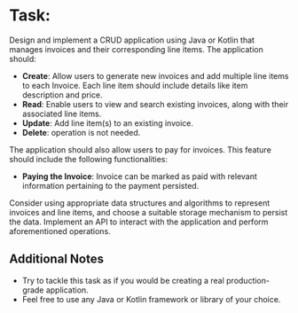 # Task:

Design and implement a CRUD application using Java or Kotlin that manages invoices and their corresponding line items. The application should:

- **Create**: Allow users to generate new invoices and add multiple line items to each Invoice. Each line item should include details like item description and price.
- **Read**: Enable users to view and search existing invoices, along with their associated line items.
- **Update**: Add line item(s) to an existing invoice.
- **Delete**: operation is not needed.

The application should also allow users to pay for invoices. This feature should include the following functionalities:
- **Paying the Invoice**: Invoice can be marked as paid with relevant information pertaining to the payment persisted.

Consider using appropriate data structures and algorithms to represent invoices and line items, and choose a suitable storage mechanism to persist the data. Implement an API to interact with the application and perform aforementioned operations.

## Additional Notes

- Try to tackle this task as if you would be creating a real production-grade application.
- Feel free to use any Java or Kotlin framework or library of your choice.